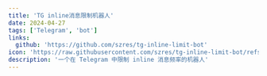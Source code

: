 ```yaml
---
title: 'TG inline消息限制机器人'
date: 2024-04-27
tags: ['Telegram', 'bot']
links:
  github: 'https://github.com/szres/tg-inline-limit-bot'
icon: 'https://raw.githubusercontent.com/szres/tg-inline-limit-bot/refs/heads/main/assets/logo.png'
description: '一个在 Telegram 中限制 inline 消息频率的机器人'
---
```

